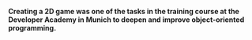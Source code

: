 <p><strong>Creating a 2D game was one of the tasks in the training course at the Developer Academy in Munich to deepen and improve object-oriented programming.</strong></p>
